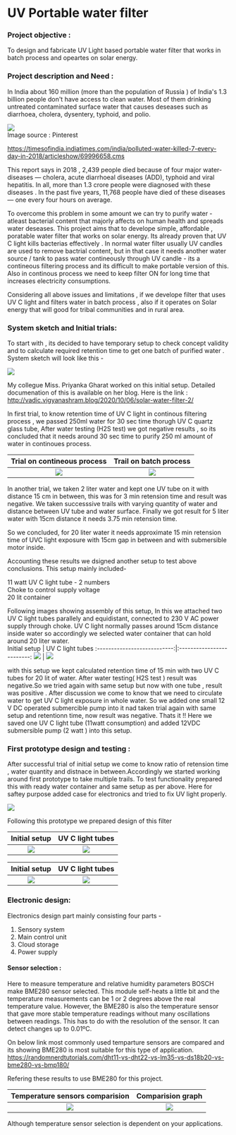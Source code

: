 # UV Portable water filter 
### Project objective : 
To design and fabricate UV Light based portable water filter that works in batch process and opeartes on solar energy.   

### Project description and Need : 

In India about 160 million (more than the population of Russia ) of India's 1.3 billion people don't have access to clean water. Most of them drinking untreated contaminated  surface water that causes deseases such as diarrhoea, cholera, dysentery, typhoid, and polio.

![](https://github.com/SuhasLabade/UV-Portable-water-filter-/blob/main/Images/1.jpg)    
Image source : Pinterest  


https://timesofindia.indiatimes.com/india/polluted-water-killed-7-every-day-in-2018/articleshow/69996658.cms  

This report says in 2018 , 2,439 people died because of four major water-diseases — cholera, acute diarrhoeal diseases (ADD), typhoid and viral hepatitis. In all, more than 1.3 crore people were diagnosed with these diseases . In the past five years, 11,768 people have died of these diseases — one every four hours on average.


To overcome this problem in some amount we can try to purify water - atleast bacterial content that majorly affects on human health and spreads water deseases. This project aims  that to develope simple, affordable , poratable water filter that works on solar energy. Its already proven that UV C light kills bacterias effectively . In normal water filter usually UV candles are used to remove bactrial content, but in that case it needs  another water source / tank to pass water contineously through UV candle - its a contineous filtering process and its difficult to make portable version of this. Also in continous process we need to keep filter ON for long time that increases electricity consumptions. 

Considering all above issues  and limitations , if we develope filter that uses UV C light and filters water in batch process , also if it operates on Solar energy that will good for tribal communities and in rural area. 



### System sketch and Initial trials:

To start with , its decided to have temporary setup to check concept validity and to calculate required retention time to get one batch of purified water . System sketch will look like this - 

![](https://github.com/SuhasLabade/UV-Portable-water-filter-/blob/main/Images/1-1.jpg)  
 


My collegue Miss. Priyanka Gharat worked on this initial setup. Detailed documenation of this is available on her blog. Here is the link :  
http://vadic.vigyanashram.blog/2020/10/06/solar-water-filter-2/    

In first trial, to know retention time of UV C light in continous filtering process , we passed 250ml water for 30 sec time thorugh UV C quartz glass tube, After  water testing (H2S test) we got negative results , so its concluded that it needs around 30 sec time to purify 250 ml amount of water in continoues process.


Trial on contineous process  |  Trail on batch process
:---------------------------:|:-------------------------:
![](https://github.com/SuhasLabade/UV-Portable-water-filter-/blob/main/Images/1-2.jpg)  |  ![](https://github.com/SuhasLabade/UV-Portable-water-filter-/blob/main/Images/1-3.jpg)

In another trial, we taken 2 liter water and kept one UV tube on it with distance 15 cm in between, this was for 3 min retension time and result was negative. We taken successsive trails with varying quantity of water and distance between UV tube and water surface. Finally we got result for 5 liter water with 15cm distance it needs 3.75 min retension time.   

So we concluded, for 20 liter water it needs approximate 15 min retension time of UVC light exposure with 15cm gap in between and with submersible motor inside.  


Accounting these results we dsigned another setup to test above conclusions. This setup mainly included- 

11 watt UV C light tube - 2 numbers   
Choke to control supply voltage   
20 lit container    

Following images showing assembly of this setup, In this we attached two UV C light tubes parallely and equidistant, connected to 230 V AC power supply through choke. UV C light normally passes around 15cm distance inside water so accordingly we selected water container that can hold around 20 liter water.     
Initial setup         |  UV C light tubes
:---------------------------:|:-------------------------:
![](https://github.com/SuhasLabade/UV-Portable-water-filter-/blob/main/Images/2.jpg)  |  ![](https://github.com/SuhasLabade/UV-Portable-water-filter-/blob/main/Images/3.jpg)  

with this setup we kept calculated retention time of 15 min with two UV C tubes for 20 lit of  water. After water testing( H2S test )
result was negative.So we tried again with same setup but now with one tube , result was positive . After discussion we come to know that we need to circulate water to get UV C light exposure in whole water. So we added one small 12 V DC operated submercible pump into it nad taken trial again with same setup and retentionn time, now result was negative. Thats it !! Here we saved one UV C light tube (11watt consumption) and added 12VDC submersible pump (2 watt )  into this setup. 


### First prototype design and testing : 

After successful trial of initial setup we come to know ratio of retension time , water quantity  and distnace in between.Accordingly we started working around first prototype to take multiple trails. To test functionality prepared this  with ready water container and same setup as per above. Here for saftey  purpose added case for electronics and tried to fix UV light properly.

![](https://github.com/SuhasLabade/UV-Portable-water-filter-/blob/main/Images/4.jpg) 

Following this prototype  we prepared design of this filter 

Initial setup         |  UV C light tubes
:---------------------------:|:-------------------------:
![](https://github.com/SuhasLabade/UV-Portable-water-filter-/blob/main/Images/5.jpg)  |  ![](https://github.com/SuhasLabade/UV-Portable-water-filter-/blob/main/Images/6.jpg)  



Initial setup         |  UV C light tubes
:---------------------------:|:-------------------------:
![](https://github.com/SuhasLabade/UV-Portable-water-filter-/blob/main/Images/7.jpg)  |  ![](https://github.com/SuhasLabade/UV-Portable-water-filter-/blob/main/Images/8.jpg)  



### Electronic design:

Electronics design part mainly consisting four parts - 
1. Sensory system 
2. Main control unit 
3. Cloud storage 
4. Power supply 

#### Sensor selection : 
Here to measure temperature and relative humidity parameters BOSCH make BME280 sensor selected.
This module self-heats a little bit and the temperature measurements can be 1 or 2 degrees above the real temperature value.
However, the BME280 is also the temperature sensor that gave more stable temperature readings without many oscillations between readings.
 This has to do with the resolution of the sensor. It can detect changes up to 0.01ºC.  
 
On below link most commonly used temparture sensors are compared and its showing BME280 is most suitable for this type of application. 
https://randomnerdtutorials.com/dht11-vs-dht22-vs-lm35-vs-ds18b20-vs-bme280-vs-bmp180/

Refering these results to use BME280 for this project.

Temperature sensors comparision            |  Comparision graph
:---------------------------:|:-------------------------:
![](https://github.com/SuhasLabade/my-projects-/blob/master/Images/BME4.png)  |  ![](https://github.com/SuhasLabade/my-projects-/blob/master/Images/BME5.png)

Although temperature sensor selection is dependent on your applications. 
